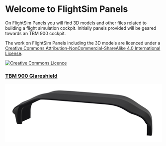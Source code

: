 <!---
layout: page
title: "FlightSim Panels"
--->

# Welcome to FlightSim Panels

On FlightSim Panels you will find 3D models and other files related to building a flight simulation cockpit. Initially panels  provided will be geared towards an TBM 900 cockpit. 

The work on FlightSim Panels including the 3D models are licenced under a <a href="http://creativecommons.org/licenses/by-nc-sa/4.0/">Creative Commons Attribution-NonCommercial-ShareAlike 4.0 International License</a>.

<a rel="license" href="http://creativecommons.org/licenses/by-nc-sa/4.0/"><img alt="Creative Commons Licence" style="border-width:0" src="https://i.creativecommons.org/l/by-nc-sa/4.0/88x31.png" /></a>

### [TBM 900 Glareshield](pages/glareshield.html)
![3D printed glareshield](assets/glareshield-1.png)

<!--
## Template Panel
A template for generic construction of a backlit panel. It contains two versions. One with raised text where the text can either be painted white or printed with white filament and a verson with embossed text that requires no painting at all although more complex to print.

## TBM 900 Panels
### TBM 900 Park Brake Panel
Tbm 900 park brake panel.

### TBM 900 ECS panel

### TBM 900 Trilogy ESI2000 Panel

## Misc Panels
### Truck Ignition Panel
Panel made for my nephew. He is into truck simulation. This is a simple starter ignition panel. To make it simple its build with an Arduino nano that shows up as a joystick on the PC.

-->

